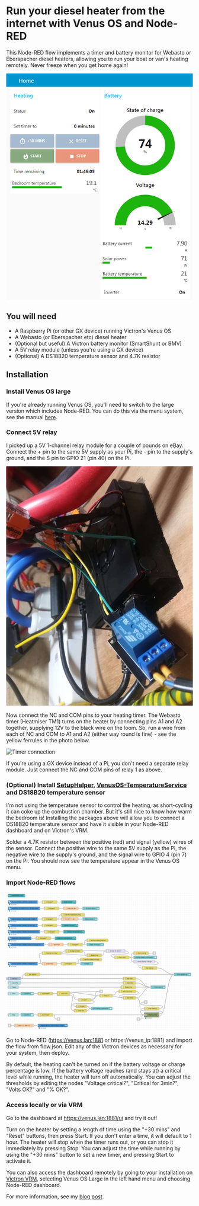 # Run your diesel heater from the internet with Venus OS and Node-RED

This Node-RED flow implements a timer and battery monitor for Webasto or Eberspacher diesel heaters, allowing you to run your boat or van's heating remotely. Never freeze when you get home again!

![Node-RED dashboard](docs/node-red-dashboard.png)

## You will need

* A Raspberry Pi (or other GX device) running Victron's Venus OS
* A Webasto (or Eberspacher etc) diesel heater
* (Optional but useful) A Victron battery monitor (SmartShunt or BMV)
* A 5V relay module (unless you're using a GX device)
* (Optional) A DS18B20 temperature sensor and 4.7K resistor

## Installation

### Install Venus OS large

If you're already running Venus OS, you'll need to switch to the large version which includes Node-RED. You can do this via the menu system, see the manual [here](https://www.victronenergy.com/live/venus-os:large).

### Connect 5V relay

I picked up a 5V 1-channel relay module for a couple of pounds on eBay. Connect the + pin to the same 5V supply as your Pi, the - pin to the supply's ground, and the S pin to GPIO 21 (pin 40) on the Pi.

![Relay module connection](docs/relay.jpg)

Now connect the NC and COM pins to your heating timer. The Webasto timer (Heatmiser TM1) turns on the heater by connecting pins A1 and A2 together, supplying 12V to the black wire on the loom. So, run a wire from each of NC and COM to A1 and A2 (either way round is fine) - see the yellow ferrules in the photo below.

![Timer connection](docs/timer/jpg)

If you're using a GX device instead of a Pi, you don't need a separate relay module. Just connect the NC and COM pins of relay 1 as above.

### (Optional) Install [SetupHelper](https://github.com/kwindrem/SetupHelper), [VenusOS-TemperatureService](https://github.com/Rikkert-RS/VenusOS-TemperatureService) and DS18B20 temperature sensor

I'm not using the temperature sensor to control the heating, as short-cycling it can coke up the combustion chamber. But it's still nice to know how warm the bedroom is! Installing the packages above will allow you to connect a DS18B20 temperature sensor and have it visible in your Node-RED dashboard and on Victron's VRM.

Solder a 4.7K resistor between the positive (red) and signal (yellow) wires of the sensor. Connect the positive wire to the same 5V supply as the Pi, the negative wire to the supply's ground, and the signal wire to GPIO 4 (pin 7) on the Pi. You should now see the temperature appear in the Venus OS menu.

### Import Node-RED flows

![Node-RED flows](docs/flows.png)

Go to Node-RED (https://venus.lan:1881 or https://venus_ip:1881) and import the flow from flow.json. Edit any of the Victron devices as necessary for your system, then deploy.

By default, the heating can't be turned on if the battery voltage or charge percentage is low. If the battery voltage reaches (and stays at) a critical level while running, the heater will turn off automatically. You can adjust the thresholds by editing the nodes "Voltage critical?", "Critical for 3min?", "Volts OK?" and "% OK?".

### Access locally or via VRM

Go to the dashboard at https://venus.lan:1881/ui and try it out!

Turn on the heater by setting a length of time using the "+30 mins" and "Reset" buttons, then press Start. If you don't enter a time, it will default to 1 hour. The heater will stop when the timer runs out, or you can stop it immediately by pressing Stop. You can adjust the time while running by using the "+30 mins" button to set a new timer, and pressing Start to activate it.

You can also access the dashboard remotely by going to your installation on [Victron VRM](https://vrm.victronenergy.com), selecting Venus OS Large in the left hand menu and choosing Node-RED dashboard.

For more information, see my [blog post](https://asdfghjkl.me.uk/blog/remote-webasto).
